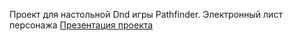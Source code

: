 Проект для настольной Dnd игры Pathfinder. Электронный лист персонажа
[Презентация проекта](https://kvantoriumproject.ru/pathfinderweb)
